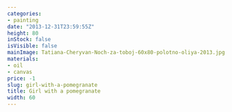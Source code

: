 ```yaml
---
categories:
- painting
date: "2013-12-31T23:59:55Z"
height: 80
inStock: false
isVisible: false
mainImage: Tatiana-Cheryvan-Noch-za-toboj-60x80-polotno-oliya-2013.jpg
materials:
- oil
- canvas
price: -1
slug: girl-with-a-pomegranate
title: Girl with a pomegranate
width: 60
---
```


